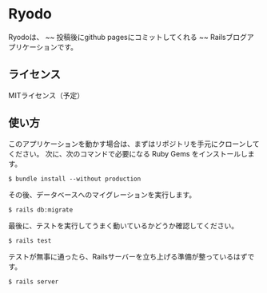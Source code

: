 # Ryodo

Ryodoは、 ~~ 投稿後にgithub pagesにコミットしてくれる ~~ Railsブログアプリケーションです。

## ライセンス

MITライセンス（予定）

## 使い方

このアプリケーションを動かす場合は、まずはリポジトリを手元にクローンしてください。
次に、次のコマンドで必要になる Ruby Gems をインストールします。

```
$ bundle install --without production
```

その後、データベースへのマイグレーションを実行します。

```
$ rails db:migrate
```

最後に、テストを実行してうまく動いているかどうか確認してください。

```
$ rails test
```

テストが無事に通ったら、Railsサーバーを立ち上げる準備が整っているはずです。

```
$ rails server
```
